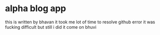 # alpha blog app 
this is written by bhavan
it took me lot of time to resolve github error
it was fucking difficult
but still i did it
come on bhuvi

